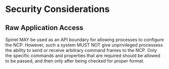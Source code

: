# Security Considerations #

## Raw Application Access ##

Spinel MAY be used as an API boundary for allowing processes to configure
the NCP. However, such a system MUST NOT give unprivileged processess the
ability to send or receive arbitrary command frames to the NCP. Only the
specific commands and properties that are required should be allowed to be
passed, and then only after being checked for proper format.
